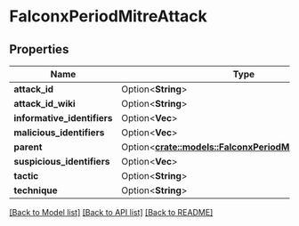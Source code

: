 # FalconxPeriodMitreAttack

## Properties

Name | Type | Description | Notes
------------ | ------------- | ------------- | -------------
**attack_id** | Option<**String**> |  | [optional]
**attack_id_wiki** | Option<**String**> |  | [optional]
**informative_identifiers** | Option<**Vec<String>**> |  | [optional]
**malicious_identifiers** | Option<**Vec<String>**> |  | [optional]
**parent** | Option<[**crate::models::FalconxPeriodMitreAttackParent**](falconx.MITREAttackParent.md)> |  | [optional]
**suspicious_identifiers** | Option<**Vec<String>**> |  | [optional]
**tactic** | Option<**String**> |  | [optional]
**technique** | Option<**String**> |  | [optional]

[[Back to Model list]](../README.md#documentation-for-models) [[Back to API list]](../README.md#documentation-for-api-endpoints) [[Back to README]](../README.md)
